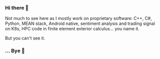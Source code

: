 ### Hi there 👋

Not much to see here as I mostly work on proprietary software:
C++, C#, Python, MEAN stack, Android native, sentiment analysis and trading signal on K8s, HPC code in finite element exterior calculus... you name it.

But you can't see it.

### ... Bye 👋

<!--
**tinkei/tinkei** is a ✨ _special_ ✨ repository because its `README.md` (this file) appears on your GitHub profile.

Here are some ideas to get you started:

- 🔭 I’m currently working on ...
- 🌱 I’m currently learning ...
- 👯 I’m looking to collaborate on ...
- 🤔 I’m looking for help with ...
- 💬 Ask me about ...
- 📫 How to reach me: ...
- 😄 Pronouns: ...
- ⚡ Fun fact: ...
-->
